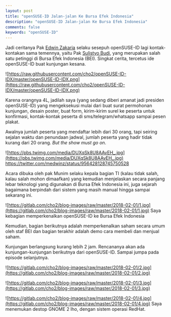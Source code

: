 ```yaml
---
layout: post
title: "openSUSE-ID Jalan-jalan Ke Bursa Efek Indonesia"
description: "openSUSE-ID Jalan-jalan Ke Bursa Efek Indonesia"
comments: false
keywords: "openSUSE-ID"
---
```


Jadi ceritanya Pak [Edwin Zakaria](https://twitter.com/medwinz) selaku sesepuh openSUSE-ID lagi kontak-kontakan sama temennya, yaitu Pak [Sulistyo Budi](https://infokomputer.grid.id/2016/06/profil/sulistyo-budi-profesionalisme-menjaga-transaksi-di-lantai-bursa/), yang merupakan salah satu petinggi di Bursa Efek Indonesia (BEI). Singkat cerita, tercetus ide openSUSE-ID buat kunjungan kesana.

![https://raw.githubusercontent.com/cho2/openSUSE-ID-IDX/master/openSUSE-ID-IDX.png](https://raw.githubusercontent.com/cho2/openSUSE-ID-IDX/master/openSUSE-ID-IDX.png)

Karena orangnya 4L, jadilah saya (yang sedang diberi amanat jadi presiden openSUSE-ID) yang mengeksekusi mulai dari buat surat permohonan kunjungan, desain poster, buat form, kirim-kirim surel ke peserta untuk konfirmasi, kontak-kontak peserta di sms/telegram/whatsapp sampai pesen plakat.

Awalnya jumlah peserta yang mendaftar lebih dari 30 orang, tapi seiring sejalan waktu dan penundaan jadwal, jumlah peserta yang hadir tidak kurang dari 20 orang. *But the show must go on*.

![https://pbs.twimg.com/media/DUXqSk8U8AAvEH_.jpg](https://pbs.twimg.com/media/DUXqSk8U8AAvEH_.jpg)
https://twitter.com/medwinz/status/956428128745750528

Acara dibuka oleh pak Munim selaku kepala bagian TI (kalau tidak salah, kalau salah mohon dimaafkan) yang kemudian menjelaskan secara panjang lebar teknologi yang digunakan di Bursa Efek Indonesia ini, juga sejarah bagaimana berpindah dari sistem yang masih manual hingga sampai sekarang ini.

![https://gitlab.com/cho2/blog-images/raw/master/2018-02-01/1.jpg](https://gitlab.com/cho2/blog-images/raw/master/2018-02-01/1.jpg)
Saya kebagian memperkenalkan openSUSE-ID ke Bursa Efek Indonesia

Kemudian, bagian berikutnya adalah memperkenalkan saham secara umum oleh staf BEI dan bagian terakhir adalah demo cara membeli dan menjual saham. 

Kunjungan berlangsung kurang lebih 2 jam. Rencananya akan ada kunjungan-kunjungan berikutnya dari openSUSE-ID. Sampai jumpa pada episode selanjutnya.

![https://gitlab.com/cho2/blog-images/raw/master/2018-02-01/2.jpg](https://gitlab.com/cho2/blog-images/raw/master/2018-02-01/2.jpg)

![https://gitlab.com/cho2/blog-images/raw/master/2018-02-01/3.jpg](https://gitlab.com/cho2/blog-images/raw/master/2018-02-01/3.jpg)

![https://gitlab.com/cho2/blog-images/raw/master/2018-02-01/4.jpg](https://gitlab.com/cho2/blog-images/raw/master/2018-02-01/4.jpg)
Saya menemukan destop GNOME 2 lho, dengan sistem operasi RedHat.

